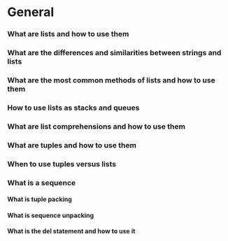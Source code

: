 # General

### What are lists and how to use them

### What are the differences and similarities between strings and lists

### What are the most common methods of lists and how to use them

### How to use lists as stacks and queues

### What are list comprehensions and how to use them

### What are tuples and how to use them

### When to use tuples versus lists

### What is a sequence

#### What is tuple packing

#### What is sequence unpacking

#### What is the del statement and how to use it
